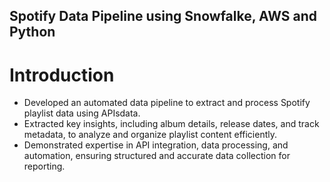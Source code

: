 ## Spotify Data Pipeline using Snowfalke, AWS and Python 
# Introduction 
-  Developed an automated data pipeline to extract and process Spotify playlist data using APIsdata.
-  Extracted key insights, including album details, release dates, and track metadata, to analyze and organize
   playlist content efficiently.
- Demonstrated expertise in API integration, data processing, and automation, ensuring structured and
 accurate data collection for reporting.


